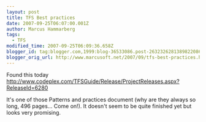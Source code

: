 ```yaml
---
layout: post
title: TFS Best practices
date: 2007-09-25T06:07:00.001Z
author: Marcus Hammarberg
tags:
  - TFS
modified_time: 2007-09-25T06:09:36.658Z
blogger_id: tag:blogger.com,1999:blog-36533086.post-2632326281389822086
blogger_orig_url: http://www.marcusoft.net/2007/09/tfs-best-practices.html
---
```



Found this
today
<http://www.codeplex.com/TFSGuide/Release/ProjectReleases.aspx?ReleaseId=6280>

It's one of those Patterns and practices document (why are they always
so long, 496 pages... Come on!). It doesn't seem to be quite finished
yet but looks very promising.
